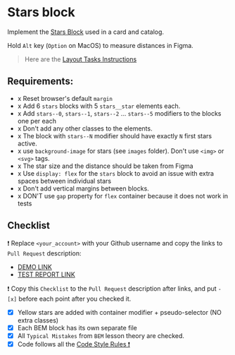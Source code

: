 # Stars block

Implement the [Stars Block](https://www.figma.com/file/ojkArVazq7vsX0nbpn9CxZ/Moyo-%2F-Catalog-(ENG)?node-id=11325%3A2960) used in a card and catalog.

Hold `Alt` key (`Option` on MacOS) to measure distances in Figma.

> Here are the [Layout Tasks Instructions](https://mate-academy.github.io/layout_task-guideline)

## Requirements:
- x Reset browser's default `margin`
- x Add 6 `stars` blocks with 5 `stars__star` elements each.
- x Add `stars--0`, `stars--1`, `stars--2` ... `stars--5` modifiers to the blocks one per each
- x Don't add any other classes to the elements.
- x The block with `stars--N` modifier should have exactly `N` first stars active.
- x use `background-image` for stars (see `images` folder). Don't use `<img>` or `<svg>` tags.
- x The star size and the distance should be taken from Figma
- x Use `display: flex` for the `stars` block to avoid an issue with extra spaces between individual stars
- x Don't add vertical margins between blocks.
- x DON'T use `gap` property for `flex` container because it does not work in tests

## Checklist

❗️ Replace `<your_account>` with your Github username and copy the links to `Pull Request` description:

- [DEMO LINK](https://ZorosMG.github.io/layout_stars/)
- [TEST REPORT LINK](https://ZorosMG.github.io/layout_stars/report/html_report/)

❗️ Copy this `Checklist` to the `Pull Request` description after links, and put `- [x]` before each point after you checked it.

- [x] Yellow stars are added with container modifier + pseudo-selector (NO extra classes)
- [x] Each BEM block has its own separate file
- [x] All `Typical Mistakes` from `BEM` lesson theory are checked.
- [x] Code follows all the [Code Style Rules ❗️](./checklist.md)

